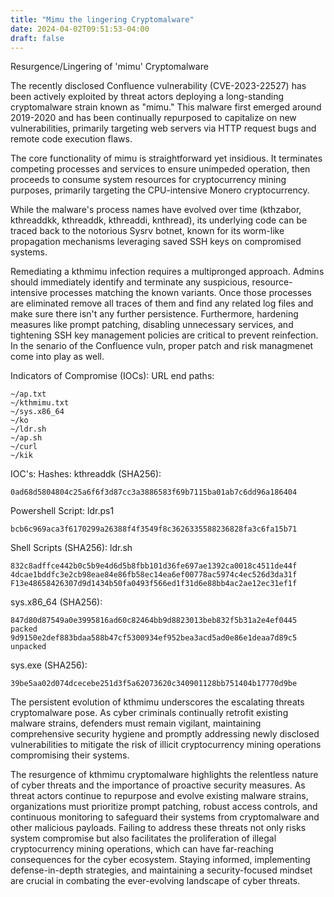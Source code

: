 ```yaml
---
title: "Mimu the lingering Cryptomalware"
date: 2024-04-02T09:51:53-04:00
draft: false
---
```

Resurgence/Lingering of 'mimu' Cryptomalware

The recently disclosed Confluence vulnerability (CVE-2023-22527) has been actively exploited by threat actors deploying a long-standing cryptomalware strain known as "mimu." This malware first emerged around 2019-2020 and has been continually repurposed to capitalize on new vulnerabilities, primarily targeting web servers via HTTP request bugs and remote code execution flaws.

The core functionality of mimu is straightforward yet insidious. It terminates competing processes and services to ensure unimpeded operation, then proceeds to consume system resources for cryptocurrency mining purposes, primarily targeting the CPU-intensive Monero cryptocurrency.

While the malware's process names have evolved over time (kthzabor, kthreaddkk, kthreaddk, kthreaddi, knthread), its underlying code can be traced back to the notorious Sysrv botnet, known for its worm-like propagation mechanisms leveraging saved SSH keys on compromised systems.

Remediating a kthmimu infection requires a multipronged approach. Admins should immediately identify and terminate any suspicious, resource-intensive processes matching the known variants. Once those processes are eliminated remove all traces of them and find any related log files and make sure there isn't any further persistence. Furthermore, hardening measures like prompt patching, disabling unnecessary services, and tightening SSH key management policies are critical to prevent reinfection. In the senario of the Confluence vuln, proper patch and risk managmenet come into play as well.

Indicators of Compromise (IOCs):
URL end paths:


```
~/ap.txt
~/kthmimu.txt
~/sys.x86_64
~/ko
~/ldr.sh
~/ap.sh
~/curl
~/kik
```


IOC's:
Hashes:
kthreaddk (SHA256):
```
0ad68d5804804c25a6f6f3d87cc3a3886583f69b7115ba01ab7c6dd96a186404
```
Powershell Script: ldr.ps1
```
bcb6c969aca3f6170299a26388f4f3549f8c3626335588236828fa3c6fa15b71
```

Shell Scripts (SHA256):
ldr.sh
```
832c8adffce442b0c5b9e4d6d5b8fbb101d36fe697ae1392ca0018c4511de44f
4dcae1bddfc3e2cb98eae84e86fb58ec14ea6ef00778ac5974c4ec526d3da31f
F13e48658426307d9d1434b50fa0493f566ed1f31d6e88bb4ac2ae12ec31ef1f
```
sys.x86_64 (SHA256):
```
847d80d87549a0e3995816ad60c82464bb9d8823013beb832f5b31a2e4ef0445 packed 9d9150e2def883bdaa588b47cf5300934ef952bea3acd5ad0e86e1deaa7d89c5 unpacked
```
sys.exe (SHA256): 
```
39be5aa02d074dcecebe251d3f5a62073620c340901128bb751404b17770d9be
```

The persistent evolution of kthmimu underscores the escalating threats cryptomalware pose. As cyber criminals continually retrofit existing malware strains, defenders must remain vigilant, maintaining comprehensive security hygiene and promptly addressing newly disclosed vulnerabilities to mitigate the risk of illicit cryptocurrency mining operations compromising their systems.


The resurgence of kthmimu cryptomalware highlights the relentless nature of cyber threats and the importance of proactive security measures. As threat actors continue to repurpose and evolve existing malware strains, organizations must prioritize prompt patching, robust access controls, and continuous monitoring to safeguard their systems from cryptomalware and other malicious payloads. Failing to address these threats not only risks system compromise but also facilitates the proliferation of illegal cryptocurrency mining operations, which can have far-reaching consequences for the cyber ecosystem. Staying informed, implementing defense-in-depth strategies, and maintaining a security-focused mindset are crucial in combating the ever-evolving landscape of cyber threats.


